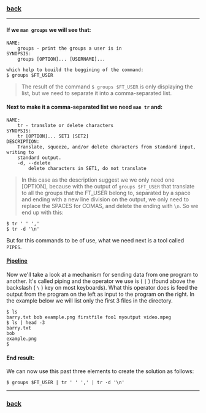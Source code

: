 ### [back](https://github.com/idevHive/42/tree/master/Piscines/C/Day01/files/ex01)

------------------------------------------
#### If we `man groups` we will see that:
```
NAME:
	groups - print the groups a user is in
SYNOPSIS:
	groups [OPTION]... [USERNAME]...

which help to bouild the beggining of the command:
$ groups $FT_USER
```

> The result of the command `$ groups $FT_USER` is only displaying the list,
but we need to separate it into a comma-separated list.

#### Next to make it a comma-separated list we need `man tr` and:
```
NAME:
	tr - translate or delete characters
SYNOPSIS:
	tr [OPTION]... SET1 [SET2]
DESCRIPTION:
	Translate, squeeze, and/or delete characters from standard input, writing to
	standard output.
	-d, --delete
		delete characters in SET1, do not translate
```

> In this case as the description suggest we we only need one [OPTION], because
with the output of `groups $FT_USER` that translate to all the groups that the
FT_USER belong to, separated by a space and ending with a new line division on
the output, we only need to replace the SPACES for COMAS, and delete the ending
with `\n`. So we end up with this:
```
$ tr ' ' ','
$ tr -d '\n'
```

But for this commands to be of use, what we need next is a tool called `PIPES`.

#### [Pipeline](https://en.wikipedia.org/wiki/Pipeline_%28Unix%29)
Now we'll take a look at a mechanism for sending data from one program to
another. It's called piping and the operator we use is ( `|` ) (found above the
backslash ( `\` ) key on most keyboards). What this operator does is feed the
output from the program on the left as input to the program on the right. In the
example below we will list only the first 3 files in the directory.
```
$ ls
barry.txt bob example.png firstfile foo1 myoutput video.mpeg
$ ls | head -3
barry.txt
bob
example.png
$
```

#### End result:
We can now use this past three elements to create the solution as follows:
```
$ groups $FT_USER | tr ' ' ',' | tr -d '\n'
```

------------------------------------------
### [back](https://github.com/idevHive/42/tree/master/Piscines/C/Day01/files/ex01)

